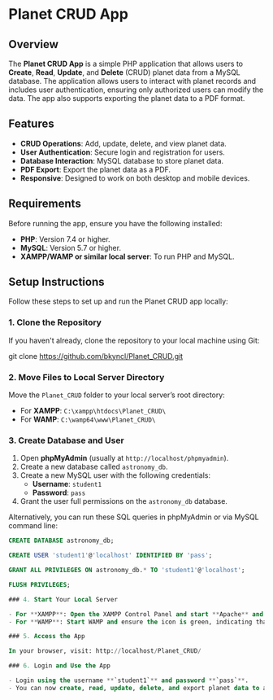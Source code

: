 # Planet CRUD App

## Overview

The **Planet CRUD App** is a simple PHP application that allows users to **Create**, **Read**, **Update**, and **Delete** (CRUD) planet data from a MySQL database. The application allows users to interact with planet records and includes user authentication, ensuring only authorized users can modify the data. The app also supports exporting the planet data to a PDF format.

## Features

- **CRUD Operations**: Add, update, delete, and view planet data.
- **User Authentication**: Secure login and registration for users.
- **Database Interaction**: MySQL database to store planet data.
- **PDF Export**: Export the planet data as a PDF.
- **Responsive**: Designed to work on both desktop and mobile devices.

## Requirements

Before running the app, ensure you have the following installed:

- **PHP**: Version 7.4 or higher.
- **MySQL**: Version 5.7 or higher.
- **XAMPP/WAMP or similar local server**: To run PHP and MySQL.

## Setup Instructions

Follow these steps to set up and run the Planet CRUD app locally:

### 1. Clone the Repository

If you haven't already, clone the repository to your local machine using Git:

git clone https://github.com/bkyncl/Planet_CRUD.git

### 2. Move Files to Local Server Directory

Move the `Planet_CRUD` folder to your local server’s root directory:

- For **XAMPP**: `C:\xampp\htdocs\Planet_CRUD\`
- For **WAMP**: `C:\wamp64\www\Planet_CRUD\`

### 3. Create Database and User

1. Open **phpMyAdmin** (usually at `http://localhost/phpmyadmin`).
2. Create a new database called `astronomy_db`.
3. Create a new MySQL user with the following credentials:
   - **Username**: `student1`
   - **Password**: `pass`
4. Grant the user full permissions on the `astronomy_db` database.

Alternatively, you can run these SQL queries in phpMyAdmin or via MySQL command line:

```sql
CREATE DATABASE astronomy_db;

CREATE USER 'student1'@'localhost' IDENTIFIED BY 'pass';

GRANT ALL PRIVILEGES ON astronomy_db.* TO 'student1'@'localhost';

FLUSH PRIVILEGES;

### 4. Start Your Local Server

- For **XAMPP**: Open the XAMPP Control Panel and start **Apache** and **MySQL**.
- For **WAMP**: Start WAMP and ensure the icon is green, indicating that both Apache and MySQL are running.

### 5. Access the App

In your browser, visit: http://localhost/Planet_CRUD/

### 6. Login and Use the App

- Login using the username **`student1`** and password **`pass`**.
- You can now create, read, update, delete, and export planet data to a PDF.